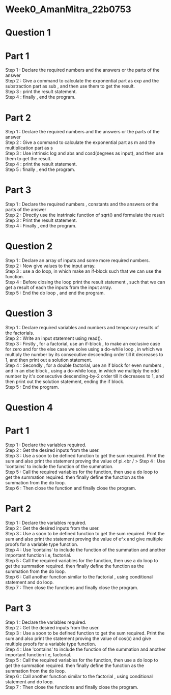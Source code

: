# Week0_AmanMitra_22b0753

# Question 1
# Part 1

Step 1 : Declare the required  numbers and the answers or the parts of the answer<br />
Step 2 : Give a command to calculate  the exponential part as exp  and the substraction part as sub , and then use them to get the result.<br />
Step 3 : print the result statement.<br />
Step 4 : finally , end the program.<br />

# Part 2

Step 1 : Declare the required  numbers and the answers or the parts of the answer<br />
Step 2 : Give a command to calculate  the exponential part as m and the multiplication part as s<br />
Step 3 : Use intrinsic log and abs and cosd(degrees as input), and then use them to get the result.<br />
Step 4 : print the result statement.<br />
Step 5 : finally , end the program.<br />

# Part 3

Step 1 : Declare the required numbers , constants and the answers or the parts of the answer<br />
Step 2 : Directly use the instrinsic function of sqrt() and formulate the result<br />
Step 3 : Print the result statement.<br />
Step 4 : Finally , end the program.<br />

# Question 2

Step 1 : Declare an array of inputs and some more required numbers.<br />
Step 2 : Now give values to the input array.<br />
Step 3 : use a do loop, in which make an if-block such that we can use the function.<br />
Step 4 : Before closing the loop print the result statement , such that we can get a result of each the inputs from the input array.<br />
Step 5 : End the do loop , and end the program.<br />

# Question 3

Step 1 : Declare required variables and numbers and temporary results of the factorials.<br />
Step 2 : Write an input statement using read().<br />
Step 3 : Firstly , for a factorial, use an if-block , to make an exclusive case for zero  and for the else case we solve using a do-while loop , in which we multiply the number by its consecutive descending order till it decreases to 1, and then print out a solution statement.<br />
Step 4 : Secondly , for a double factorial, use an if block for even numbers , and in an else block , using a do-while loop, in which we multiply the odd number by it's consecutive descending-by-2 order till it decreases to 1, and then print out the solution statement, ending the if block.<br />
Step 5 : End the program.

# Question 4

# Part 1

Step 1 : Declare the variables required.<br />
Step 2 : Get the desired inputs from the user.<br />
Step 3 : Use a soon to be defined function  to get the sum required. Print the sum and also print the statement proving the value of pi.<br / >
Step 4 : Use 'contains' to include the function of the summation.<br />
Step 5 : Call the required variables for the function, then use a do loop to get the summation required. then finally define the function as the summation from the do loop.<br />
Step 6 : Then close the function and finally close the program.<br />

# Part 2

Step 1 : Declare the variables required.<br />
Step 2 : Get the desired inputs from the user.<br />
Step 3 : Use a soon to be defined function  to get the sum required. Print the sum and also print the statement proving the value of e^x and give multiple proofs for a variable type function.<br />
Step 4 : Use 'contains' to include the function of the summation and another important function i.e, factorial.<br />
Step 5 : Call the required variables for the function, then use a do loop to get the summation required. then finally define the function as the summation from the do loop.<br />
Step 6 : Call another function similar to the  factorial , using conditional statement and do loop.<br />
Step 7 : Then close the functions and finally close the program.<br />

# Part 3

Step 1 : Declare the variables required.<br />
Step 2 : Get the desired inputs from the user.<br />
Step 3 : Use a soon to be defined function  to get the sum required. Print the sum and also print the statement proving the value of cos(x) and give multiple proofs for a variable type function.<br />
Step 4 : Use 'contains' to include the function of the summation and another important function i.e, factorial.<br />
Step 5 : Call the required variables for the function, then use a do loop to get the summation required. then finally define the function as the summation from the do loop.<br />
Step 6 : Call another function similar to the  factorial , using conditional statement and do loop.<br />
Step 7 : Then close the functions and finally close the program.<br />
